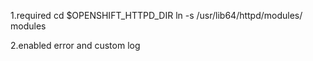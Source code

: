 1.required 
cd $OPENSHIFT_HTTPD_DIR
ln -s /usr/lib64/httpd/modules/ modules

2.enabled error and custom log
 